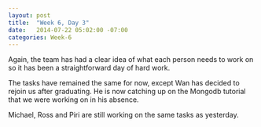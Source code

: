 ```yaml
---
layout: post
title:  "Week 6, Day 3"
date:   2014-07-22 05:02:00 -07:00
categories: Week-6
---
```


Again, the team has had a clear idea of what each person needs to work on so it has been a straightforward day of hard work.

The tasks have remained the same for now, except Wan has decided to rejoin us after graduating. He is now catching up on the Mongodb tutorial that we were working on in his absence. 

Michael, Ross and Piri are still working on the same tasks as yesterday.